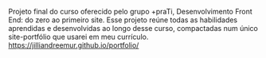 Projeto final do curso oferecido pelo grupo +praTi, Desenvolvimento Front End: do zero ao primeiro site.
Esse projeto reúne todas as habilidades aprendidas e desenvolvidas ao longo desse curso, compactadas num único site-portfólio que usarei em meu currículo.
https://jilliandreemur.github.io/portfolio/
